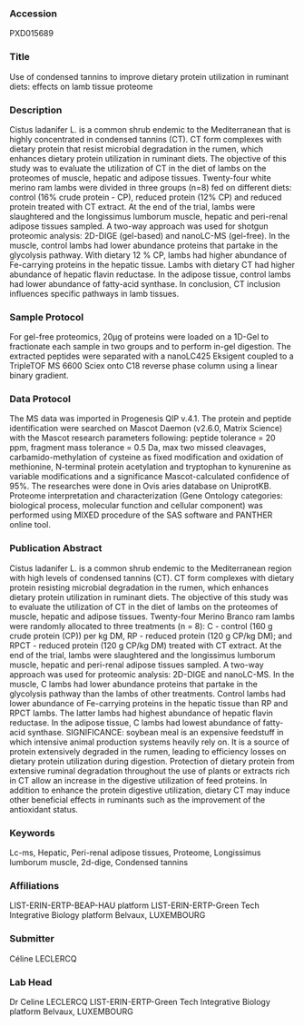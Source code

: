 ### Accession
PXD015689

### Title
Use of condensed tannins to improve dietary protein utilization in ruminant diets: effects on lamb tissue proteome

### Description
Cistus ladanifer L. is a common shrub endemic to the Mediterranean that is highly concentrated in condensed tannins (CT). CT form complexes with dietary protein that resist microbial degradation in the rumen, which enhances dietary protein utilization in ruminant diets. The objective of this study was to evaluate the utilization of CT in the diet of lambs on the proteomes of muscle, hepatic and adipose tissues. Twenty-four white merino ram lambs were divided in three groups (n=8) fed on different diets: control (16% crude protein - CP), reduced protein (12% CP) and reduced protein treated with CT extract. At the end of the trial, lambs were slaughtered and the longissimus lumborum muscle, hepatic and peri-renal adipose tissues sampled. A two-way approach was used for shotgun proteomic analysis: 2D-DIGE (gel-based) and nanoLC-MS (gel-free).  In the muscle, control lambs had lower abundance proteins that partake in the glycolysis pathway. With dietary 12 % CP, lambs had higher abundance of Fe-carrying proteins in the hepatic tissue. Lambs with dietary CT had higher abundance of hepatic flavin reductase. In the adipose tissue, control lambs had lower abundance of fatty-acid synthase. In conclusion, CT inclusion influences specific pathways in lamb tissues.

### Sample Protocol
For gel-free proteomics, 20µg of proteins were loaded on a 1D-Gel to fractionate each sample in two groups and to perform in-gel digestion. The extracted peptides were separated with a nanoLC425 Eksigent coupled to a TripleTOF MS 6600 Sciex onto C18 reverse phase column using a linear binary gradient.

### Data Protocol
The MS data was imported in Progenesis QIP v.4.1. The protein and peptide identification were searched on Mascot Daemon (v2.6.0, Matrix Science) with the Mascot research parameters following: peptide tolerance = 20 ppm, fragment mass tolerance = 0.5 Da, max two missed cleavages, carbamido-methylation of cysteine as fixed modification and oxidation of methionine, N-terminal protein acetylation and tryptophan to kynurenine as variable modifications and a significance Mascot-calculated confidence of 95%. The researches were done in Ovis aries database on UniprotKB. Proteome interpretation and characterization (Gene Ontology categories: biological process, molecular function and cellular component) was performed using MIXED procedure of the SAS software and PANTHER online tool.

### Publication Abstract
Cistus ladanifer L. is a common shrub endemic to the Mediterranean region with high levels of condensed tannins (CT). CT form complexes with dietary protein resisting microbial degradation in the rumen, which enhances dietary protein utilization in ruminant diets. The objective of this study was to evaluate the utilization of CT in the diet of lambs on the proteomes of muscle, hepatic and adipose tissues. Twenty-four Merino Branco ram lambs were randomly allocated to three treatments (n&#xa0;=&#xa0;8): C - control (160&#xa0;g crude protein (CP)) per kg DM, RP - reduced protein (120&#xa0;g CP/kg DM); and RPCT - reduced protein (120&#xa0;g CP/kg DM) treated with CT extract. At the end of the trial, lambs were slaughtered and the longissimus lumborum muscle, hepatic and peri-renal adipose tissues sampled. A two-way approach was used for proteomic analysis: 2D-DIGE and nanoLC-MS. In the muscle, C lambs had lower abundance proteins that partake in the glycolysis pathway than the lambs of other treatments. Control lambs had lower abundance of Fe-carrying proteins in the hepatic tissue than RP and RPCT lambs. The latter lambs had highest abundance of hepatic flavin reductase. In the adipose tissue, C lambs had lowest abundance of fatty-acid synthase. SIGNIFICANCE: soybean meal is an expensive feedstuff in which intensive animal production systems heavily rely on. It is a source of protein extensively degraded in the rumen, leading to efficiency losses on dietary protein utilization during digestion. Protection of dietary protein from extensive ruminal degradation throughout the use of plants or extracts rich in CT allow an increase in the digestive utilization of feed proteins. In addition to enhance the protein digestive utilization, dietary CT may induce other beneficial effects in ruminants such as the improvement of the antioxidant status.

### Keywords
Lc-ms, Hepatic, Peri-renal adipose tissues, Proteome, Longissimus lumborum muscle, 2d-dige, Condensed tannins

### Affiliations
LIST-ERIN-ERTP-BEAP-HAU platform
LIST-ERIN-ERTP-Green Tech Integrative Biology platform Belvaux, LUXEMBOURG

### Submitter
Céline LECLERCQ

### Lab Head
Dr Celine LECLERCQ
LIST-ERIN-ERTP-Green Tech Integrative Biology platform Belvaux, LUXEMBOURG



